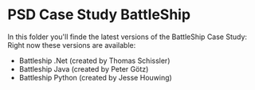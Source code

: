 # PSD Case Study BattleShip
In this folder you'll finde the latest versions of the BattleShip Case Study:
Right now these versions are available:

* Battleship .Net (created by Thomas Schissler)
* Battleship Java (created by Peter Götz)
* Battleship Python (created by Jesse Houwing)

